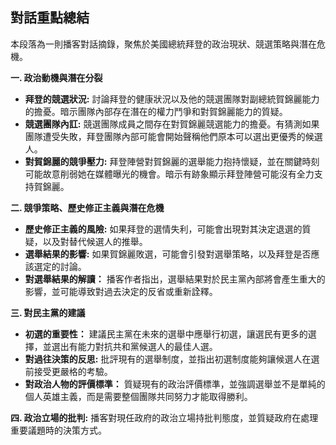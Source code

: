 ## 對話重點總結

本段落為一則播客對話摘錄，聚焦於美國總統拜登的政治現狀、競選策略與潛在危機。

**一. 政治動機與潛在分裂**

*   **拜登的競選狀況:** 討論拜登的健康狀況以及他的競選團隊對副總統賀錦麗能力的擔憂。暗示團隊內部存在潛在的權力鬥爭和對賀錦麗能力的質疑。
*   **競選團隊內訌:** 競選團隊成員之間存在對賀錦麗競選能力的擔憂。有猜測如果團隊遭受失敗，拜登團隊內部可能會開始聲稱他們原本可以選出更優秀的候選人。
*   **對賀錦麗的競爭壓力:** 拜登陣營對賀錦麗的選舉能力抱持懷疑，並在關鍵時刻可能故意削弱她在媒體曝光的機會。暗示有跡象顯示拜登陣營可能沒有全力支持賀錦麗。

**二. 競爭策略、歷史修正主義與潛在危機**

*   **歷史修正主義的風險:** 如果拜登的選情失利，可能會出現對其決定退選的質疑，以及對替代候選人的推舉。
*   **選舉結果的影響:** 如果賀錦麗敗選，可能會引發對選舉策略，以及拜登是否應該選定的討論。
*   **對選舉結果的解讀：** 播客作者指出，選舉結果對於民主黨內部將會產生重大的影響，並可能導致對過去決定的反省或重新詮釋。

**三. 對民主黨的建議**

*   **初選的重要性：** 建議民主黨在未來的選舉中應舉行初選，讓選民有更多的選擇，並選出有能力對抗共和黨候選人的最佳人選。
*   **對過往決策的反思:** 批評現有的選舉制度，並指出初選制度能夠讓候選人在選前接受更嚴格的考驗。
*  **對政治人物的評價標準：** 質疑現有的政治評價標準，並強調選舉並不是單純的個人英雄主義，而是需要整個團隊共同努力才能取得勝利。

**四. 政治立場的批判:** 播客對現任政府的政治立場持批判態度，並質疑政府在處理重要議題時的決策方式。